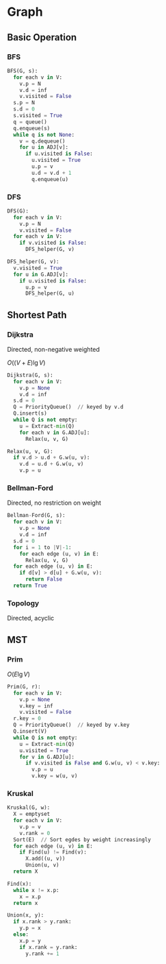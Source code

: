# Graph

## Basic Operation

### BFS

```python
BFS(G, s):
  for each v in V:
    v.p = N
    v.d = inf
    v.visited = False
  s.p = N
  s.d = 0
  s.visited = True
  q = queue()
  q.enqueue(s)
  while q is not None:
    v = q.dequeue()
    for u in ADJ[v]:
      if u.visited is False:
        u.visited = True
        u.p = v
        u.d = v.d + 1
        q.enqueue(u)
```

### DFS

```python
DFS(G):
  for each v in V:
    v.p = N
    v.visited = False
  for each v in V:
    if v.visited is False:
      DFS_helper(G, v)
```

```python
DFS_helper(G, v):
  v.visited = True
  for u in G.ADJ[v]:
    if u.visited is False:
      u.p = v
      DFS_helper(G, u)
```

## Shortest Path

### Dijkstra

Directed, non-negative weighted

$O((V+E)\lg V)$

```python
Dijkstra(G, s):
  for each v in V:
    v.p = None
    v.d = inf
  s.d = 0
  Q = PriorityQueue()  // keyed by v.d
  Q.insert(s)
  while Q is not empty:
    u = Extract-min(Q)
    for each v in G.ADJ[u]:
      Relax(u, v, G)
```

```python
Relax(u, v, G):
  if v.d > u.d + G.w(u, v):
    v.d = u.d + G.w(u, v)
    v.p = u
```

### Bellman-Ford

Directed, no restriction on weight

```python
Bellman-Ford(G, s):
  for each v in V:
    v.p = None
    v.d = inf
  s.d = 0
  for i = 1 to |V|-1:
    for each edge (u, v) in E:
      Relax(u, v, G)
  for each edge (u, v) in E:
    if d[v] > d[u] + G.w(u, v):
      return False
  return True
```

### Topology

Directed, acyclic

## MST

### Prim

$O(E\lg V)$

```python
Prim(G, r):
  for each v in V:
    v.p = None
    v.key = inf
    v.visited = False
  r.key = 0
  Q = PriorityQueue()  // keyed by v.key
  Q.insert(V)
  while Q is not empty:
    u = Extract-min(Q)
    u.visited = True
    for v in G.ADJ[u]:
      if v.visited is False and G.w(u, v) < v.key:
        v.p = u
        v.key = w(u, v)
```

### Kruskal

```python
Kruskal(G, w):
  X = emptyset
  for each v in V:
    v.p = v
    v.rank = 0
  Sort(E)  // Sort egdes by weight increasingly
  for each edge (u, v) in E:
    if Find(u) != Find(v):
      X.add((u, v))
      Union(u, v)
  return X
```

```python
Find(x):
  while x != x.p:
    x = x.p
  return x
```

```python
Union(x, y):
  if x.rank > y.rank:
    y.p = x
  else:
    x.p = y
    if x.rank = y.rank:
      y.rank += 1
```

